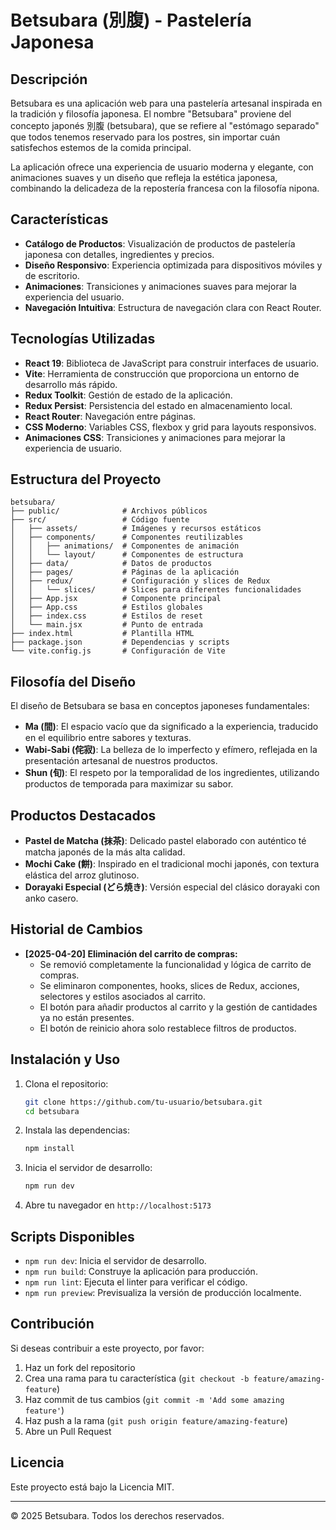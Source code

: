 # Betsubara (別腹) - Pastelería Japonesa

## Descripción

Betsubara es una aplicación web para una pastelería artesanal inspirada en la tradición y filosofía japonesa. El nombre "Betsubara" proviene del concepto japonés 別腹 (betsubara), que se refiere al "estómago separado" que todos tenemos reservado para los postres, sin importar cuán satisfechos estemos de la comida principal.

La aplicación ofrece una experiencia de usuario moderna y elegante, con animaciones suaves y un diseño que refleja la estética japonesa, combinando la delicadeza de la repostería francesa con la filosofía nipona.

## Características

- **Catálogo de Productos**: Visualización de productos de pastelería japonesa con detalles, ingredientes y precios.
- **Diseño Responsivo**: Experiencia optimizada para dispositivos móviles y de escritorio.
- **Animaciones**: Transiciones y animaciones suaves para mejorar la experiencia del usuario.
- **Navegación Intuitiva**: Estructura de navegación clara con React Router.

## Tecnologías Utilizadas

- **React 19**: Biblioteca de JavaScript para construir interfaces de usuario.
- **Vite**: Herramienta de construcción que proporciona un entorno de desarrollo más rápido.
- **Redux Toolkit**: Gestión de estado de la aplicación.
- **Redux Persist**: Persistencia del estado en almacenamiento local.
- **React Router**: Navegación entre páginas.
- **CSS Moderno**: Variables CSS, flexbox y grid para layouts responsivos.
- **Animaciones CSS**: Transiciones y animaciones para mejorar la experiencia de usuario.

## Estructura del Proyecto

```
betsubara/
├── public/              # Archivos públicos
├── src/                 # Código fuente
│   ├── assets/          # Imágenes y recursos estáticos
│   ├── components/      # Componentes reutilizables
│   │   ├── animations/  # Componentes de animación
│   │   └── layout/      # Componentes de estructura
│   ├── data/            # Datos de productos
│   ├── pages/           # Páginas de la aplicación
│   ├── redux/           # Configuración y slices de Redux
│   │   └── slices/      # Slices para diferentes funcionalidades
│   ├── App.jsx          # Componente principal
│   ├── App.css          # Estilos globales
│   ├── index.css        # Estilos de reset
│   └── main.jsx         # Punto de entrada
├── index.html           # Plantilla HTML
├── package.json         # Dependencias y scripts
└── vite.config.js       # Configuración de Vite
```

## Filosofía del Diseño

El diseño de Betsubara se basa en conceptos japoneses fundamentales:

- **Ma (間)**: El espacio vacío que da significado a la experiencia, traducido en el equilibrio entre sabores y texturas.
- **Wabi-Sabi (侘寂)**: La belleza de lo imperfecto y efímero, reflejada en la presentación artesanal de nuestros productos.
- **Shun (旬)**: El respeto por la temporalidad de los ingredientes, utilizando productos de temporada para maximizar su sabor.

## Productos Destacados

- **Pastel de Matcha (抹茶)**: Delicado pastel elaborado con auténtico té matcha japonés de la más alta calidad.
- **Mochi Cake (餅)**: Inspirado en el tradicional mochi japonés, con textura elástica del arroz glutinoso.
- **Dorayaki Especial (どら焼き)**: Versión especial del clásico dorayaki con anko casero.

## Historial de Cambios

- **[2025-04-20] Eliminación del carrito de compras:**
  - Se removió completamente la funcionalidad y lógica de carrito de compras.
  - Se eliminaron componentes, hooks, slices de Redux, acciones, selectores y estilos asociados al carrito.
  - El botón para añadir productos al carrito y la gestión de cantidades ya no están presentes.
  - El botón de reinicio ahora solo restablece filtros de productos.

## Instalación y Uso

1. Clona el repositorio:

   ```bash
   git clone https://github.com/tu-usuario/betsubara.git
   cd betsubara
   ```

2. Instala las dependencias:

   ```bash
   npm install
   ```

3. Inicia el servidor de desarrollo:

   ```bash
   npm run dev
   ```

4. Abre tu navegador en `http://localhost:5173`

## Scripts Disponibles

- `npm run dev`: Inicia el servidor de desarrollo.
- `npm run build`: Construye la aplicación para producción.
- `npm run lint`: Ejecuta el linter para verificar el código.
- `npm run preview`: Previsualiza la versión de producción localmente.

## Contribución

Si deseas contribuir a este proyecto, por favor:

1. Haz un fork del repositorio
2. Crea una rama para tu característica (`git checkout -b feature/amazing-feature`)
3. Haz commit de tus cambios (`git commit -m 'Add some amazing feature'`)
4. Haz push a la rama (`git push origin feature/amazing-feature`)
5. Abre un Pull Request

## Licencia

Este proyecto está bajo la Licencia MIT.

---

&copy; 2025 Betsubara. Todos los derechos reservados.
